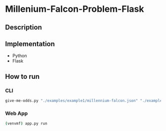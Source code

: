 # Millenium-Falcon-Problem-Flask

## Description

## Implementation

* Python
* Flask

## How to run

### CLI
```bash
give-me-odds.py "./examples/example1/millennium-falcon.json" "./examples/example1/empire.json"
```

### Web App
```bash
(venvmf) app.py run
```

